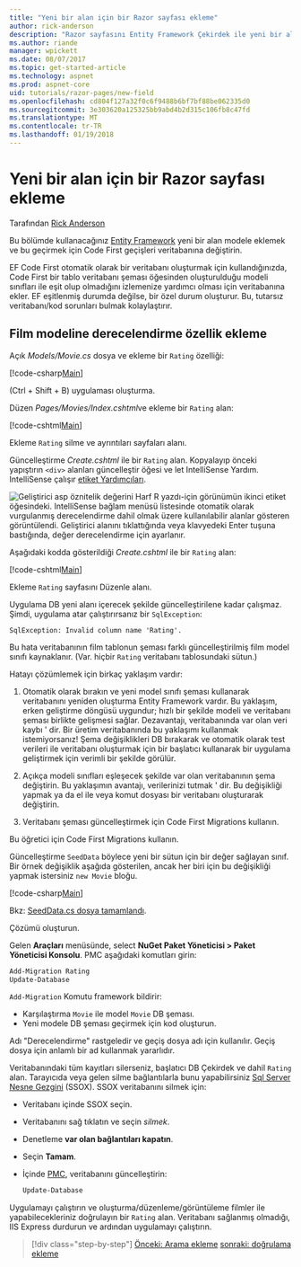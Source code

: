 ```yaml
---
title: "Yeni bir alan için bir Razor sayfası ekleme"
author: rick-anderson
description: "Razor sayfasını Entity Framework Çekirdek ile yeni bir alan eklemek nasıl gösterir"
ms.author: riande
manager: wpickett
ms.date: 08/07/2017
ms.topic: get-started-article
ms.technology: aspnet
ms.prod: aspnet-core
uid: tutorials/razor-pages/new-field
ms.openlocfilehash: cd804f127a32f0c6f9488b6bf7bf88be062335d0
ms.sourcegitcommit: 3e303620a125325bb9abd4b2d315c106fb8c47fd
ms.translationtype: MT
ms.contentlocale: tr-TR
ms.lasthandoff: 01/19/2018
---
```

# <a name="adding-a-new-field-to-a-razor-page"></a>Yeni bir alan için bir Razor sayfası ekleme

Tarafından [Rick Anderson](https://twitter.com/RickAndMSFT)

Bu bölümde kullanacağınız [Entity Framework](https://docs.microsoft.com/ef/core/get-started/aspnetcore/new-db) yeni bir alan modele eklemek ve bu geçirmek için Code First geçişleri veritabanına değiştirin.

EF Code First otomatik olarak bir veritabanı oluşturmak için kullandığınızda, Code First bir tablo veritabanı şeması öğesinden oluşturulduğu modeli sınıfları ile eşit olup olmadığını izlemenize yardımcı olması için veritabanına ekler. EF eşitlenmiş durumda değilse, bir özel durum oluşturur. Bu, tutarsız veritabanı/kod sorunları bulmak kolaylaştırır.

## <a name="adding-a-rating-property-to-the-movie-model"></a>Film modeline derecelendirme özellik ekleme

Açık *Models/Movie.cs* dosya ve ekleme bir `Rating` özelliği:

[!code-csharp[Main](razor-pages-start/sample/RazorPagesMovie/Models/MovieDateRating.cs?highlight=11&range=7-18)]

(Ctrl + Shift + B) uygulaması oluşturma.

Düzen *Pages/Movies/Index.cshtml*ve ekleme bir `Rating` alan:

[!code-cshtml[Main](razor-pages-start/sample/RazorPagesMovie/Pages/Movies/Index.cshtml?highlight=40-42,61-63)]

Ekleme `Rating` silme ve ayrıntıları sayfaları alanı.

Güncelleştirme *Create.cshtml* ile bir `Rating` alan. Kopyalayıp önceki yapıştırın `<div>` alanları güncelleştir öğesi ve let IntelliSense Yardım. IntelliSense çalışır [etiket Yardımcıları](xref:mvc/views/tag-helpers/intro).

![Geliştirici asp öznitelik değerini Harf R yazdı-için görünümün ikinci etiket öğesindeki. IntelliSense bağlam menüsü listesinde otomatik olarak vurgulanmış derecelendirme dahil olmak üzere kullanılabilir alanlar gösteren görüntülendi. Geliştirici alanını tıklattığında veya klavyedeki Enter tuşuna bastığında, değer derecelendirme için ayarlanır.](new-field/_static/cr.png)

Aşağıdaki kodda gösterildiği *Create.cshtml* ile bir `Rating` alan:

[!code-cshtml[Main](razor-pages-start/sample/RazorPagesMovie/Pages/Movies/Create.cshtml?highlight=36-40)]

Ekleme `Rating` sayfasını Düzenle alanı.

Uygulama DB yeni alanı içerecek şekilde güncelleştirilene kadar çalışmaz. Şimdi, uygulama atar çalıştırırsanız bir `SqlException`:

```
SqlException: Invalid column name 'Rating'.
```

Bu hata veritabanının film tablonun şeması farklı güncelleştirilmiş film model sınıfı kaynaklanır. (Var. hiçbir `Rating` veritabanı tablosundaki sütun.)

Hatayı çözümlemek için birkaç yaklaşım vardır:

1. Otomatik olarak bırakın ve yeni model sınıfı şeması kullanarak veritabanını yeniden oluşturma Entity Framework vardır. Bu yaklaşım, erken geliştirme döngüsü uygundur; hızlı bir şekilde modeli ve veritabanı şeması birlikte gelişmesi sağlar. Dezavantajı, veritabanında var olan veri kaybı ' dir. Bir üretim veritabanında bu yaklaşımı kullanmak istemiyorsanız! Şema değişiklikleri DB bırakarak ve otomatik olarak test verileri ile veritabanı oluşturmak için bir başlatıcı kullanarak bir uygulama geliştirmek için verimli bir şekilde görülür.

2. Açıkça modeli sınıfları eşleşecek şekilde var olan veritabanının şema değiştirin. Bu yaklaşımın avantajı, verilerinizi tutmak ' dir. Bu değişikliği yapmak ya da el ile veya komut dosyası bir veritabanı oluşturarak değiştirin.

3. Veritabanı şeması güncelleştirmek için Code First Migrations kullanın.

Bu öğretici için Code First Migrations kullanın.

Güncelleştirme `SeedData` böylece yeni bir sütun için bir değer sağlayan sınıf. Bir örnek değişiklik aşağıda gösterilen, ancak her biri için bu değişikliği yapmak istersiniz `new Movie` bloğu.

[!code-csharp[Main](razor-pages-start/sample/RazorPagesMovie/Models/SeedDataRating.cs?name=snippet1&highlight=8)]

Bkz: [SeedData.cs dosya tamamlandı](https://github.com/aspnet/Docs/blob/master/aspnetcore/tutorials/razor-pages/razor-pages-start/sample/RazorPagesMovie/Models/SeedDataRating.cs).

Çözümü oluşturun.

<a name="pmc"></a>Gelen **Araçları** menüsünde, select **NuGet Paket Yöneticisi > Paket Yöneticisi Konsolu**.
PMC aşağıdaki komutları girin:

```powershell
Add-Migration Rating
Update-Database
```

`Add-Migration` Komutu framework bildirir:

* Karşılaştırma `Movie` ile model `Movie` DB şeması.
* Yeni modele DB şeması geçirmek için kod oluşturun.

Adı "Derecelendirme" rastgeledir ve geçiş dosya adı için kullanılır. Geçiş dosya için anlamlı bir ad kullanmak yararlıdır.

<a name="ssox"></a>Veritabanındaki tüm kayıtları silerseniz, başlatıcı DB Çekirdek ve dahil `Rating` alan. Tarayıcıda veya gelen silme bağlantılarla bunu yapabilirsiniz [Sql Server Nesne Gezgini](xref:tutorials/razor-pages/sql#ssox) (SSOX). SSOX veritabanını silmek için:

* Veritabanı içinde SSOX seçin.
* Veritabanını sağ tıklatın ve seçin *silmek*.
* Denetleme **var olan bağlantıları kapatın**.
* Seçin **Tamam**.
* İçinde [PMC](xref:tutorials/razor-pages/new-field#pmc), veritabanını güncelleştirin:

  ```powershell
  Update-Database
  ```

Uygulamayı çalıştırın ve oluşturma/düzenleme/görüntüleme filmler ile yapabilecekleriniz doğrulayın bir `Rating` alan. Veritabanı sağlanmış olmadığı, IIS Express durdurun ve ardından uygulamayı çalıştırın.

>[!div class="step-by-step"]
[Önceki: Arama ekleme](xref:tutorials/razor-pages/search)
[sonraki: doğrulama ekleme](xref:tutorials/razor-pages/validation)
